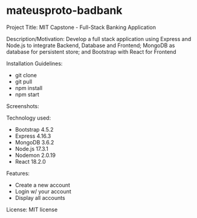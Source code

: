 # mateusproto-badbank

Project Title: MIT Capstone - Full-Stack Banking Application

Description/Motivation: Develop a full stack application using Express and Node.js to integrate Backend, Database and Frontend; MongoDB as database for persistent store; and Bootstrap with React for Frontend

Installation Guidelines: 
- git clone
- git pull
- npm install
- npm start

Screenshots: 

Technology used:
- Bootstrap 4.5.2
- Express 4.16.3
- MongoDB 3.6.2
- Node.js 17.3.1
- Nodemon 2.0.19
- React 18.2.0

Features:
- Create a new account
- Login w/ your account
- Display all accounts

License: MIT license
